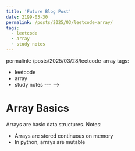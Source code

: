 ```yaml
---
title: 'Future Blog Post'
date: 2199-03-30
permalink: /posts/2025/03/leetcode-array/
tags:
  - leetcode
  - array
  - study notes
---
```



<!-- title: 'Leetcode Array Problems'
date: 2025-03-30
<!-- # permalink: /posts/2012/08/blog-post-4/ (example) -->
permalink: /posts/2025/03/28/leetcode-array 
tags:
  - leetcode
  - array
  - study notes
--- -->

 
Array Basics
======

Arrays are basic data structures. Notes:


- Arrays are stored continuous on memory
- In python, arrays are mutable


 




<!-- This post will show up by default. To disable scheduling of future posts, edit `config.yml` and set `future: false`.  -->


<!-- ## examples for post
---
title: 'Leetcode Array Problems'
date: 2025-03-28
# permalink: /posts/2012/08/blog-post-4/ (example)
permalink: /posts/2025/03/28/leetcode-array 
tags:
  - leetcode
  - array
  - study notes
---

This is a sample blog post. Lorem ipsum I can't remember the rest of lorem ipsum and don't have an internet connection right now. Testing testing testing this blog post. Blog posts are cool.

Headings are cool
======

You can have many headings
======

Aren't headings cool?
------ -->


